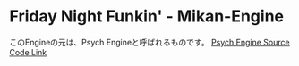 # Friday Night Funkin' - Mikan-Engine
このEngineの元は、Psych Engineと呼ばれるものです。
[Psych Engine Source Code Link](https://github.com/ShadowMario/FNF-PsychEngine)
